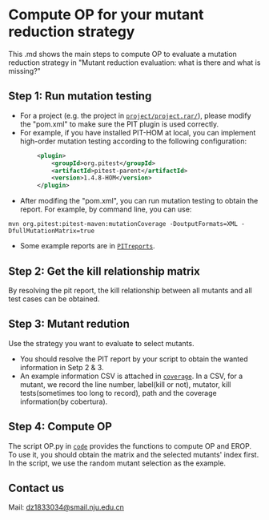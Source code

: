 

# Compute OP for your mutant reduction strategy

This .md shows the main steps to compute OP to evaluate a mutation reduction strategy in "Mutant reduction evaluation: what is there and what is missing?"

## Step 1: Run mutation testing

* For a project (e.g. the project in [`project/project.rar/`](https://github.com/zhangpengNJU/MutantReductionEvaluation/tree/main/project)), please modify the "pom.xml" to make sure the PIT plugin is used correctly.
* For example, if you have installed PIT-HOM at local, you can implement high-order mutation testing according to the following configuration:

```xml
        <plugin>
            <groupId>org.pitest</groupId>
            <artifactId>pitest-parent</artifactId>
	        <version>1.4.8-HOM</version>
        </plugin>
```
* After modifing the "pom.xml", you can run mutation testing to obtain the report. For example, by command line, you can use:
```
mvn org.pitest:pitest-maven:mutationCoverage -DoutputFormats=XML -DfullMutationMatrix=true
```
* Some example reports are in [`PITreports`](https://github.com/zhangpengNJU/MutantReductionEvaluation/tree/main/PITreports).


## Step 2: Get the kill relationship matrix

By resolving the pit report, the kill relationship between all mutants and all test cases can be obtained.

## Step 3: Mutant redution

Use the strategy you want to evaluate to select mutants.

* You should resolve the PIT report by your script to obtain the wanted information in Setp 2 & 3. 
* An example information CSV is attached in [`coverage`](https://github.com/zhangpengNJU/MutantReductionEvaluation/tree/main/coverage). In a CSV, for a mutant, we record the line number, label(kill or not), mutator, kill tests(sometimes too long to record), path and the coverage information(by cobertura).

## Step 4: Compute OP
The script OP.py in [`code`](https://github.com/zhangpengNJU/MutantReductionEvaluation/tree/main/code) provides the functions to compute OP and EROP. To use it, you should obtain the matrix and the selected mutants' index first. In the script, we use the random mutant selection as the example. 


## Contact us

Mail: dz1833034@smail.nju.edu.cn
